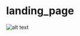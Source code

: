 # landing_page
![alt text](https://mega.nz/file/IIUEDBCQ#as8M1FzPcrQIURlkMUxh4MeQ75rvhTWwG3dptoeWXH4)
